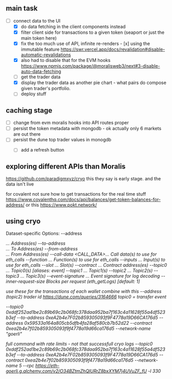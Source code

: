 ## main task
- [ ] connect data to the UI
  - [x] do data fetching in the client components instead
  - [x] filter client side for transactions to a given token (seaport or just the main token here)
  - [x] fix the too much use of API, infinite re-renders - [x] using the immutable feature https://swr.vercel.app/docs/revalidation#disable-automatic-revalidations
  - [x] also had to disable that for the EVM hooks https://www.npmjs.com/package/@moralisweb3/next#3-disable-auto-data-fetching
  - [ ] get the trader data
  - [x] display the trader data as another pie chart - what pairs do compose given trader's portfolio.
  - [ ] deploy stuff

## caching stage
- [ ] change from evm moralis hooks into API routes proper
- [ ] persist the token metadata with mongodb - ok actually only 6 markets are out there
- [ ] persist the dune top trader values in monogdb
  - [ ] add a refresh button 


## exploring different APIs than Moralis
https://github.com/paradigmxyz/cryo
this they say is early stage.
and the data isn't live


for covalent not sure how to get transactions for the real time stuff
https://www.covalenthq.com/docs/api/balances/get-token-balances-for-address/
or this 
https://www.pokt.network/


## using cryo
Dataset-specific Options:
      --address <ADDRESS>...         Address(es)
      --to-address <address>...      To Address(es)
      --from-address <address>...    From Address(es)
      --call-data <CALL_DATA>...     Call data(s) to use for eth_calls
      --function <FUNCTION>...       Function(s) to use for eth_calls
      --inputs <INPUTS>...           Input(s) to use for eth_calls
      --slot <SLOT>...               Slot(s)
      --contract <CONTRACT>...       Contract address(es)
      --topic0 <TOPIC0>...           Topic0(s) [aliases: event]
      --topic1 <TOPIC1>...           Topic1(s)
      --topic2 <TOPIC2>...           Topic2(s)
      --topic3 <TOPIC3>...           Topic3(s)
      --event-signature <SIG>...     Event signature for log decoding
      --inner-request-size <BLOCKS>  Blocks per request (eth_getLogs) [default: 1]

use these for the transactions of each wallet
combine with this
--address (topic2) trader id
https://dune.com/queries/3164666
topic0 = transfer event

--topic0 0xddf252ad1be2c89b69c2b068fc378daa952ba7f163c4a11628f55a4df523b3ef --to-address 0xeA2b4e7F02b859305093f9F4778a19D66CA176d5 --address 0x59533a164a805cb5dfb4fa28af580cb7b52d22 --contract  0xea2b4e7f02b859305093f9f4778a19d66ca176d5 --network-name "goerli" 


full command with rate limits - not that successfull
cryo logs --topic0 0xddf252ad1be2c89b69c2b068fc378daa952ba7f163c4a11628f55a4df523b3ef --to-address 0xeA2b4e7F02b859305093f9F4778a19D66CA176d5  --contract  0xea2b4e7f02b859305093f9f4778a19d66ca176d5 --network-name 5  --rpc https://eth-goerli.g.alchemy.com/v2/O34BZtmZhQIURrZ8bxXYM7j4UVuZF_fU -l 330